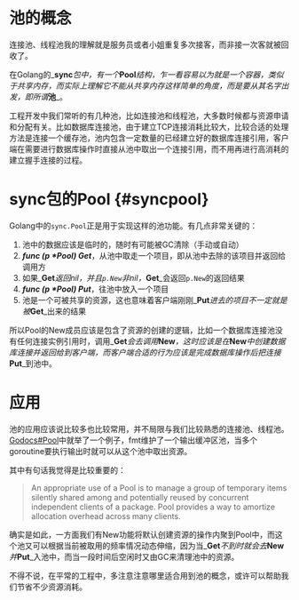 # 池的概念

连接池、线程池我的理解就是服务员或者小姐重复多次接客，而非接一次客就被回收了。



在Golang的_**sync**_包中，有一个_**Pool**_结构，乍一看容易以为就是一个容器，类似于共享内存，而实际上理解它不能从共享内存这样简单的角度，而是要从其名字出发，即所谓_**池**_。

工程开发中我们常听的有几种池，比如连接池和线程池，大多数时候都与资源申请和分配有关。比如数据库连接池，由于建立TCP连接消耗比较大，比较合适的处理方法是连接一个缓存池，池内包含一定数量的已经建立好的数据库连接引用，客户端在需要进行数据库操作时直接从池中取出一个连接引用，而不用再进行高消耗的建立握手连接的过程。

# sync包的Pool {#syncpool}

Golang中的`sync.Pool`正是用于实现这样的池功能。有几点非常关键的：

1. 池中的数据应该是临时的，随时有可能被GC清除（手动或自动）
2. _**func \(p \*Pool\) Get**_，从池中取走一个项目，即从池中去除的该项目并返回给调用方
3. 如果_**Get**_返回nil，并且`p.New`非nil，_**Get**_会返回`p.New`的返回结果
4. _**func \(p \*Pool\) Put**_，往池中放入一个项目
5. 池是一个可被共享的资源，这也意味着客户端刚刚_**Put**_进去的项目不一定就是被_**Get**_出来的结果

所以Pool的New成员应该是包含了资源的创建的逻辑，比如一个数据库连接池没有任何连接实例引用时，调用_**Get**_会去调用_**New**_，这时应该是在_**New**_中创建数据库连接并返回给到客户端，而客户端合适的行为应该是完成数据库操作后把连接_**Put**_到池中。

# 应用

池的应用应该说比较多也比较常用，并不局限与我们比较熟悉的连接池、线程池。[Godocs\#Pool](http://godoc.golangtc.com/pkg/sync/#Pool)中就举了一个例子，fmt维护了一个输出缓冲区池，当多个goroutine要执行输出时就可以从这个池中取出资源。

其中有句话我觉得是比较重要的：

> An appropriate use of a Pool is to manage a group of temporary items silently shared among and potentially reused by concurrent independent clients of a package. Pool provides a way to amortize allocation overhead across many clients.

确实是如此，一方面我们有New功能将默认创建资源的操作内聚到Pool中，而这个池又可以根据当前被取用的频率情况动态伸缩，因为当_**Get**_不到时就会去_**New**_并_**Put**_入池中，而当一段时间后空闲时又由GC来清理池中的资源。

不得不说，在平常的工程中，多注意注意哪里适合用到池的概念，或许可以帮助我们节省不少资源消耗。



